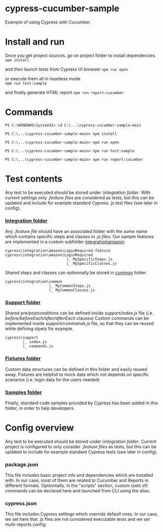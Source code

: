 # cypress-cucumber-sample
Example of using Cypress with Cucumber.


# Install and run
Once you get project sources, go on project folder to install dependencies
`npm install`

and then launch tests from Cypress UI browser
`npm run open`

or execute them all in headless mode  
`npm run test:sample`

and finally generate HTML report
`npm run report:cucumber`

# Commands


`PS C:\WINDOWS\System32> cd C:\...\cypress-cucumber-sample-main`


`PS C:\...\cypress-cucumber-sample-main> npm install`


`PS C:\...\cypress-cucumber-sample-main> npm run open`


`PS C:\...\cypress-cucumber-sample-main> npm run test:sample`


`PS C:\...\cypress-cucumber-sample-main> npm run report:cucumber`


# Test contents
Any test to be executed should be stored under *\integration folder*. With current settings only *.feature files* are considered as tests, but this can be updated and include for example standard Cypress .js test files (see later in config). 

### [Integration folder](https://github.com/DanielJR78/cypress-cucumber-sample/tree/main/cypress/integration)
Any *.feature file* should have an associated folder with the *same name* which contains specific steps and classes in *.js files*. 
Our sample features are implemented in a custom subfolder [integration\amazon](https://github.com/DanielJR78/cypress-cucumber-sample/tree/main/cypress/integration/amazon):
```
cypress\integration\amazon\LoginRequired.feature
cypress\integration\amazon\LoginRequired
                            |_ MySpecificSteps.js                            
                            |_ MySpecificClasses.js
```
Shared steps and classes can optionnally be stored in [common](https://github.com/DanielJR78/cypress-cucumber-sample/tree/main/cypress/integration/common) folder.
```
cypress\integration\common
                    |_ MyCommonSteps.js
                    |_ MyCommonClasses.js    
```
### [Support folder](https://github.com/DanielJR78/cypress-cucumber-sample/tree/main/cypress/support)
Shared pre/postconditions can be defined inside *support/index.js* file (i.e. *before/beforeEach/after/afterEach* clauses) 
Custom commands can be implemented inside *support/commands.js* file, so that they can be reused while defining stpets for example.
```
cypress\support
        |_ index.js
        |_ commands.js    
```

### [Fixtures folder](https://github.com/DanielJR78/cypress-cucumber-sample/tree/main/cypress/support)
Custom data structures can be defined in this folder and easily reused away. Fixtures are helpfull to mock data which not depends on specific scenarios (i.e. login data for the users needed)

### [Samples folder](https://github.com/DanielJR78/cypress-cucumber-sample/tree/main/cypress/samples)
FInally, standard code samples provided by Cypress has been added in this folder, in order to help developers.



# Config overview
Any test to be executed should be stored under *\integration folder*. Current project is configured to only consider *.feature files* as tests, but this can be updated to include for example standard Cypress tests (see later in config). 

### package.json 
This file includes basic project info and dependencies which are installed with. In our case, most of them are related to Cucumber and Reports in different formats. Optionnally, in the "scripts" section, custom (sets of) commands can be declared here and launched from CLI using the alias.

### cypress.json 
This file includes Cypress settings which override default ones. In our case, we set here that .js files are not considered executable tests and we set multi-reports config.


